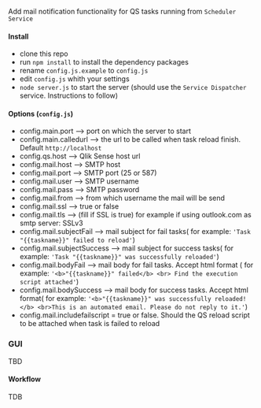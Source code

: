 Add mail notification functionality for QS tasks running from `Scheduler Service`

#### Install
* clone this repo
* run `npm install` to install the dependency packages
* rename `config.js.example` to `config.js`
* edit `config.js` whith your settings
* `node server.js` to start the server (should use the `Service Dispatcher` service. Instructions to follow)

#### Options (`config.js`)

* config.main.port --> port on which the server to start
* config.main.calledurl --> the url to be called when task reload finish. Default `http://localhost`
* config.qs.host --> Qlik Sense host url
* config.mail.host --> SMTP host 
* config.mail.port --> SMTP port (25 or 587)
* config.mail.user --> SMTP username 
* config.mail.pass --> SMTP password
* config.mail.from --> from which username the mail will be send
* config.mail.ssl --> true or false
* config.mail.tls --> (fill if SSL is true) for example if using outlook.com as smtp server: SSLv3
* config.mail.subjectFail --> mail subject for fail tasks( for example: `'Task "{{taskname}}" failed to reload'`)
* config.mail.subjectSuccess --> mail subject for success tasks( for example: `'Task "{{taskname}}" was successfully reloaded'`)
* config.mail.bodyFail --> mail body for fail tasks. Accept html format ( for example: `'<b>"{{taskname}}" failed</b> <br> Find the execution script attached'`)
* config.mail.bodySuccess -->  mail body for success tasks. Accept html format( for example: `'<b>"{{taskname}}" was successfully reloaded!</b> <br>This is an automated email. Please do not reply to it.'`)
* config.mail.includefailscript = true or false. Should the QS reload script to be attached when task is failed to reload

### GUI
TBD

#### Workflow
TDB
